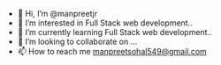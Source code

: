- 👋 Hi, I’m @manpreetjr
- 👀 I’m interested in Full Stack web development..
- 🌱 I’m currently learning Full Stack web development..
- 💞️ I’m looking to collaborate on ...
- 📫 How to reach me manpreetsohal549@gmail.com

<!---
manpreetjr/manpreetjr is a ✨ special ✨ repository because its `README.md` (this file) appears on your GitHub profile.
You can click the Preview link to take a look at your changes.
--->
